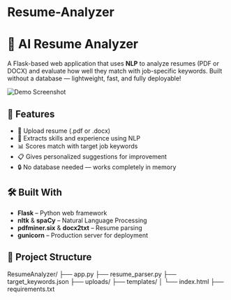 # Resume-Analyzer
# 🧠 AI Resume Analyzer

A Flask-based web application that uses **NLP** to analyze resumes (PDF or DOCX) and evaluate how well they match with job-specific keywords. Built without a database — lightweight, fast, and fully deployable!

![Demo Screenshot](https://user-images.githubusercontent.com/your-username/demo-image.png)

## 🚀 Features

- 📄 Upload resume (.pdf or .docx)
- 🧠 Extracts skills and experience using NLP
- 📊 Scores match with target job keywords
- 📋 Gives personalized suggestions for improvement
- 🔒 No database needed — works completely in memory

## 🛠️ Built With

- **Flask** – Python web framework
- **nltk** & **spaCy** – Natural Language Processing
- **pdfminer.six** & **docx2txt** – Resume parsing
- **gunicorn** – Production server for deployment

## 📁 Project Structure
ResumeAnalyzer/
├── app.py
├── resume_parser.py
├── target_keywords.json
├── uploads/
├── templates/
│ └── index.html
├── requirements.txt

